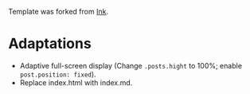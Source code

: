 Template was forked from [Ink](https://github.com/thinker3197/ink).   

# Adaptations
- Adaptive full-screen display (Change `.posts.hight` to 100%; enable `post.position: fixed`).   
- Replace index.html with index.md.   
